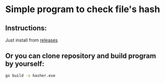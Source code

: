 <h1>Simple program to check file's hash</h1>
<h2>Instructions:</h2>
<p>Just install from <a href="https://github.com/abdulatif-abdumannopov/file_hash/releases">releases</a></p>
<h2>Or you can clone repository and build program by yourself:</h2>

```bash
go build -o hasher.exe
```
